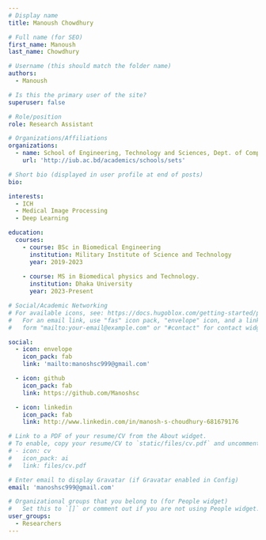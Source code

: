 ```yaml
---
# Display name
title: Manoush Chowdhury

# Full name (for SEO)
first_name: Manoush
last_name: Chowdhury

# Username (this should match the folder name)
authors:
  - Manoush

# Is this the primary user of the site?
superuser: false

# Role/position
role: Research Assistant 

# Organizations/Affiliations
organizations:
  - name: School of Engineering, Technology and Sciences, Dept. of Computer Scinece & Engineering, Independent University, Bangladesh.
    url: 'http://iub.ac.bd/academics/schools/sets'

# Short bio (displayed in user profile at end of posts)
bio: 

interests:
  - ICH
  - Medical Image Processing
  - Deep Learning

education:
  courses:
    - course: BSc in Biomedical Engineering
      institution: Military Institute of Science and Technology
      year: 2019-2023
    
    - course: MS in Biomedical physics and Technology. 
      institution: Dhaka University 
      year: 2023-Present

# Social/Academic Networking
# For available icons, see: https://docs.hugoblox.com/getting-started/page-builder/#icons
#   For an email link, use "fas" icon pack, "envelope" icon, and a link in the
#   form "mailto:your-email@example.com" or "#contact" for contact widget.

social:
  - icon: envelope
    icon_pack: fab
    link: 'mailto:manoshsc999@gmail.com'

  - icon: github
    icon_pack: fab
    link: https://github.com/Manoshsc

  - icon: linkedin
    icon_pack: fab
    link: http://www.linkedin.com/in/manosh-s-choudhury-681679176

# Link to a PDF of your resume/CV from the About widget.
# To enable, copy your resume/CV to `static/files/cv.pdf` and uncomment the lines below.
# - icon: cv
#   icon_pack: ai
#   link: files/cv.pdf

# Enter email to display Gravatar (if Gravatar enabled in Config)
email: 'manoshsc999@gmail.com'

# Organizational groups that you belong to (for People widget)
#   Set this to `[]` or comment out if you are not using People widget.
user_groups:
  - Researchers
---
```


